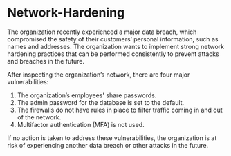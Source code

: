 # Network-Hardening

The organization recently experienced a major data breach, which compromised the safety of their customers’ personal information, such as names and addresses. The organization wants to implement strong network hardening practices that can be performed consistently to prevent attacks and breaches in the future. 

After inspecting the organization’s network, there are four major vulnerabilities:

  1. The organization’s employees' share passwords.
  2. The admin password for the database is set to the default.
  3. The firewalls do not have rules in place to filter traffic coming in and out of the network.
  4. Multifactor authentication (MFA) is not used. 

If no action is taken to address these vulnerabilities, the organization is at risk of experiencing another data breach or other attacks in the future. 
